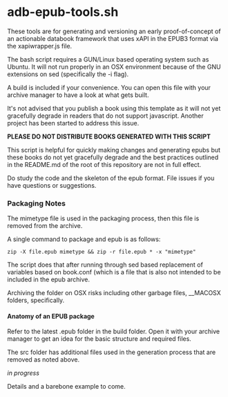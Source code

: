 adb-epub-tools.sh
=================

These tools are for generating and versioning an early proof-of-concept of an actionable databook framework that uses xAPI in the EPUB3 format via the xapiwrapper.js file.

The bash script requires a GUN/Linux based operating system such as Ubuntu. It will not run properly in an OSX environment because of the GNU extensions on sed (specifically the -i flag).

A build is included if your convenience. You can open this file with your archive manager to have a look at what gets built.

It's not advised that you publish a book using this template as it will not yet gracefully degrade in readers that do not support javascript. Another project has been started to address this issue.

**PLEASE DO NOT DISTRIBUTE BOOKS GENERATED WITH THIS SCRIPT**

This script is helpful for quickly making changes and generating epubs but these books do not yet gracefully degrade and the best practices outlined in the README.md of the root of this repository are not in full effect.

Do study the code and the skeleton of the epub format. File issues if you have questions or suggestions.


### Packaging Notes

The mimetype file is used in the packaging process, then this file is removed from the archive.

A single command to package and epub is as follows: 

```zip -X file.epub mimetype && zip -r file.epub * -x "mimetype"```

The script does that after running through sed based replacement of variables based on book.conf (which is a file that is also not intended to be included in the epub archive.

Archiving the folder on OSX risks including other garbage files, __MACOSX folders, specifically.


#### Anatomy of an EPUB package

Refer to the latest .epub folder in the build folder. Open it with your archive manager to get an idea for the basic structure and required files.

The src folder has additional files used in the generation process that are removed as noted above.

*in progress*

Details and a barebone example to come.
